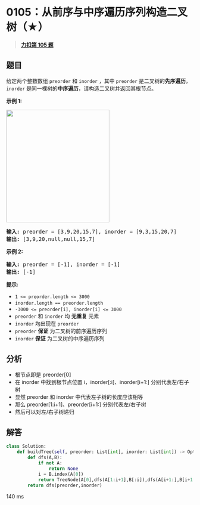 # 0105：从前序与中序遍历序列构造二叉树（★）


> <u>**[力扣第 105 题](https://leetcode.cn/problems/construct-binary-tree-from-preorder-and-inorder-traversal/)**</u>

## 题目

<p>给定两个整数数组 <code>preorder</code> 和 <code>inorder</code> ，其中 <code>preorder</code> 是二叉树的<strong>先序遍历</strong>， <code>inorder</code> 是同一棵树的<strong>中序遍历</strong>，请构造二叉树并返回其根节点。</p>



<p><strong>示例 1:</strong></p>
<img alt="" src="https://assets.leetcode.com/uploads/2021/02/19/tree.jpg" style="height: 302px; width: 277px;" />
<pre>
<strong>输入</strong><strong>:</strong> preorder = [3,9,20,15,7], inorder = [9,3,15,20,7]
<strong>输出:</strong> [3,9,20,null,null,15,7]
</pre>

<p><strong>示例 2:</strong></p>

<pre>
<strong>输入:</strong> preorder = [-1], inorder = [-1]
<strong>输出:</strong> [-1]
</pre>



<p><strong>提示:</strong></p>

<ul>
<li><code>1 &lt;= preorder.length &lt;= 3000</code></li>
<li><code>inorder.length == preorder.length</code></li>
<li><code>-3000 &lt;= preorder[i], inorder[i] &lt;= 3000</code></li>
<li><code>preorder</code> 和 <code>inorder</code> 均 <strong>无重复</strong> 元素</li>
<li><code>inorder</code> 均出现在 <code>preorder</code></li>
<li><code>preorder</code> <strong>保证</strong> 为二叉树的前序遍历序列</li>
<li><code>inorder</code> <strong>保证</strong> 为二叉树的中序遍历序列</li>
</ul>


## 分析

- 根节点即是 preorder[0]
- 在 inorder 中找到根节点位置 i，inorder[:i]、inorder[i+1:] 分别代表左/右子树
- 显然 preorder 和 inorder 中代表左子树的长度应该相等
- 那么 preorder[1:i+1]、preorder[i+1:] 分别代表左/右子树
- 然后可以对左/右子树递归

## 解答

```python
class Solution:
    def buildTree(self, preorder: List[int], inorder: List[int]) -> Optional[TreeNode]:
        def dfs(A,B):
            if not A:
                return None
            i = B.index(A[0])
            return TreeNode(A[0],dfs(A[1:i+1],B[:i]),dfs(A[i+1:],B[i+1:]))
        return dfs(preorder,inorder)
```
140 ms

